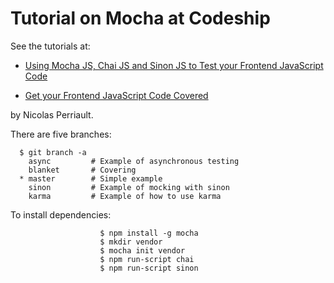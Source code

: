 # Tutorial on Mocha at Codeship

See the tutorials at:

* [Using Mocha JS, Chai JS and Sinon JS to Test your Frontend JavaScript Code](http://blog.codeship.com/mocha-js-chai-sinon-frontend-javascript-code-testing-tutorial/)

* [Get your Frontend JavaScript Code Covered](https://nicolas.perriault.net/code/2013/get-your-frontend-javascript-code-covered/)

by Nicolas Perriault.


There are five branches:

      $ git branch -a
        async         # Example of asynchronous testing
        blanket       # Covering
      * master        # Simple example
        sinon         # Example of mocking with sinon
        karma         # Example of how to use karma

To install dependencies:

                        $ npm install -g mocha
                        $ mkdir vendor
                        $ mocha init vendor
                        $ npm run-script chai
                        $ npm run-script sinon
